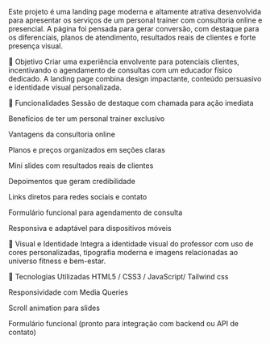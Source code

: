 Este projeto é uma landing page moderna e altamente atrativa desenvolvida para apresentar os serviços de um personal trainer com consultoria online e presencial. A página foi pensada para gerar conversão, com destaque para os diferenciais, planos de atendimento, resultados reais de clientes e forte presença visual.

🧠 Objetivo
Criar uma experiência envolvente para potenciais clientes, incentivando o agendamento de consultas com um educador físico dedicado. A landing page combina design impactante, conteúdo persuasivo e identidade visual personalizada.

🚀 Funcionalidades
Sessão de destaque com chamada para ação imediata

Benefícios de ter um personal trainer exclusivo

Vantagens da consultoria online

Planos e preços organizados em seções claras

Mini slides com resultados reais de clientes

Depoimentos que geram credibilidade

Links diretos para redes sociais e contato

Formulário funcional para agendamento de consulta

Responsiva e adaptável para dispositivos móveis

🎨 Visual e Identidade
Integra a identidade visual do professor com uso de cores personalizadas, tipografia moderna e imagens relacionadas ao universo fitness e bem-estar.

🔧 Tecnologias Utilizadas
HTML5 / CSS3 / JavaScript/ Tailwind css

Responsividade com Media Queries

Scroll animation para slides

Formulário funcional (pronto para integração com backend ou API de contato)
